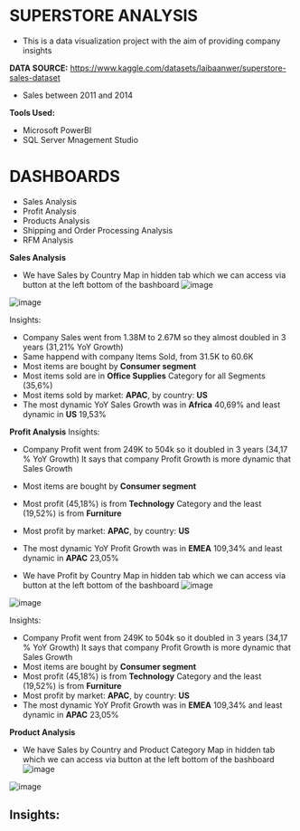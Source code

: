 # SUPERSTORE ANALYSIS

- This is a data visualization project with the aim of providing company insights

**DATA SOURCE:** https://www.kaggle.com/datasets/laibaanwer/superstore-sales-dataset 
- Sales between 2011 and 2014

**Tools Used:**

- Microsoft PowerBI
- SQL Server Mnagement Studio

# DASHBOARDS

- Sales Analysis
- Profit Analysis
- Products Analysis
- Shipping and Order Processing Analysis
- RFM Analysis

**Sales Analysis**
- We have Sales by Country Map in hidden tab which we can access via button at the left bottom of the bashboard
![image](https://user-images.githubusercontent.com/113947177/234248620-54cfb22a-913c-4232-bcdf-df9e14a079da.png)

![image](https://user-images.githubusercontent.com/113947177/234237512-8d683598-91dc-4c57-9c15-7fca55ccbbd6.png)


Insights:
- Company Sales went from  1.38M to 2.67M so they almost doubled in 3 years (31,21% YoY Growth)
- Same happend with company Items Sold, from 31.5K to 60.6K
- Most items are bought by **Consumer segment**
- Most items sold are in **Office Supplies** Category for all Segments (35,6%)
- Most items sold by market: **APAC**, by country: **US**
- The most dynamic YoY Sales Growth was in **Africa** 40,69% and least dynamic in **US** 19,53%


**Profit Analysis**
Insights:
- Company Profit went from  249K to 504k so it doubled in 3 years (34,17 % YoY Growth)
It says that company Profit Growth is more dynamic that Sales Growth
- Most items are bought by **Consumer segment**
- Most profit (45,18%) is from **Technology** Category and the least (19,52%) is from **Furniture**
- Most profit by market: **APAC**, by country: **US**
- The most dynamic YoY Profit Growth was in **EMEA** 109,34% and least dynamic in **APAC** 23,05%

- We have Profit by Country Map in hidden tab which we can access via button at the left bottom of the bashboard
![image](https://user-images.githubusercontent.com/113947177/234248676-623105eb-151f-4c0f-9ae8-8234e2750899.png)

![image](https://user-images.githubusercontent.com/113947177/234240596-11cf6dc3-99c3-4a9b-a289-398fbb4e1079.png)

Insights:
- Company Profit went from  249K to 504k so it doubled in 3 years (34,17 % YoY Growth)
It says that company Profit Growth is more dynamic that Sales Growth
- Most items are bought by **Consumer segment**
- Most profit (45,18%) is from **Technology** Category and the least (19,52%) is from **Furniture**
- Most profit by market: **APAC**, by country: **US**
- The most dynamic YoY Profit Growth was in **EMEA** 109,34% and least dynamic in **APAC** 23,05%


**Product Analysis**
- We have Sales by Country and Product Category Map in hidden tab which we can access via button at the left bottom of the bashboard
![image](https://user-images.githubusercontent.com/113947177/234250569-a5ea7240-650c-4be6-a7dd-0626de910bf1.png)

![image](https://user-images.githubusercontent.com/113947177/234250821-21ad9a8e-1270-4d44-88de-b6854d4c2dd2.png)

Insights:
- 

